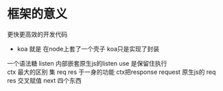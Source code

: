 # 框架的意义  
更快更高效的开发代码

- koa 就是 在node上套了一个壳子   koa只是实现了封装

一个语法糖   listen 内部嵌套原生js的listen
            use 是保留住执行   
            ctx 最大的区别    集 req res 于一身的功能   ctx把response request  原生js的 req res 交叉赋值
            next 四个东西  